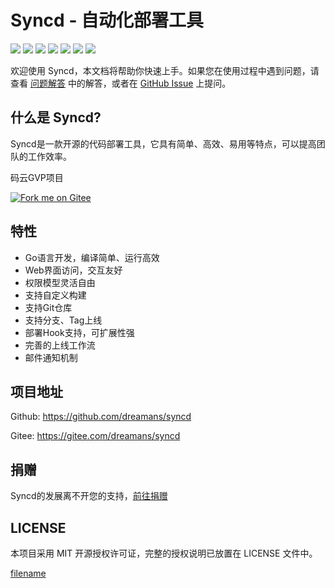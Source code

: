 # Syncd - 自动化部署工具

<a href="https://travis-ci.org/dreamans/syncd"><img src="https://img.shields.io/travis/dreamans/syncd/master.svg" /></a>
<a href="https://github.com/dreamans/syncd/blob/master/LICENSE"><img src="https://img.shields.io/github/license/dreamans/syncd.svg" /></a>
<a href="https://github.com/dreamans/syncd/releases"><img src="https://img.shields.io/github/release/dreamans/syncd.svg" /></a>
<a href="https://github.com/dreamans/syncd/stargazers"><img src="https://img.shields.io/github/stars/dreamans/syncd.svg" /></a>
<a href="https://github.com/dreamans/syncd/network/members"><img src="https://img.shields.io/github/forks/dreamans/syncd.svg" /></a>
<a href='https://gitee.com/dreamans/syncd/stargazers'><img src='https://gitee.com/dreamans/syncd/badge/star.svg?theme=dark' /></a>
<a href='https://gitee.com/dreamans/syncd/members'><img src='https://gitee.com/dreamans/syncd/badge/fork.svg?theme=dark' /></a>

欢迎使用 Syncd，本文档将帮助你快速上手。如果您在使用过程中遇到问题，请查看 [问题解答](troubleshooting.md) 中的解答，或者在 [GitHub Issue](https://github.com/dreamans/syncd/issues) 上提问。

## 什么是 Syncd?

Syncd是一款开源的代码部署工具，它具有简单、高效、易用等特点，可以提高团队的工作效率。

码云GVP项目

[![Fork me on Gitee](https://gitee.com/logo-black.svg)](https://gitee.com/dreamans/syncd)

## 特性

- Go语言开发，编译简单、运行高效
- Web界面访问，交互友好
- 权限模型灵活自由
- 支持自定义构建
- 支持Git仓库
- 支持分支、Tag上线
- 部署Hook支持，可扩展性强
- 完善的上线工作流
- 邮件通知机制

## 项目地址

Github: https://github.com/dreamans/syncd

Gitee: https://gitee.com/dreamans/syncd

## 捐赠

Syncd的发展离不开您的支持，[前往捐赠](donate.md)

## LICENSE

本项目采用 MIT 开源授权许可证，完整的授权说明已放置在 LICENSE 文件中。

[filename](include/footer.md ':include')